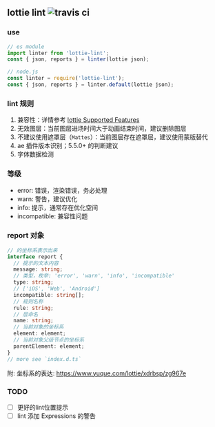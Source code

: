 ## lottie lint ![travis ci](https://travis-ci.com/Lottie-Lint/lottie-lint.svg?branch=master)

### use

```js
// es module
import linter from 'lottie-lint';
const { json, reports } = linter(lottie json);

// node.js
const linter = require('lottie-lint');
const { json, reports } = linter.default(lottie json);
```

### lint 规则

1. 兼容性：详情参考 [lottie Supported Features](https://www.yuque.com/lottie/document/supported-features)
2. 无效图层：当前图层进场时间大于动画结束时间，建议删除图层
3. 不建议使用遮罩层（`Mattes`）：当前图层存在遮罩层，建议使用蒙版替代
4. ae 插件版本识别；5.5.0+ 的判断建议
5. 字体数据检测

### 等级

- error: 错误，渲染错误，务必处理
- warn: 警告，建议优化
- info: 提示，通常存在优化空间
- incompatible: 兼容性问题

### report 对象

```ts
// 的坐标系表示出来
interface report {
  // 提示的文本内容
  message: string;
  // 类型，枚举: 'error', 'warn', 'info', 'incompatible'
  type: string;
  // ['iOS', 'Web', 'Android']
  incompatible: string[];
  // 规则名称
  rule: string;
  // 层命名
  name: string;
  // 当前对象的坐标系
  element: element;
  // 当前对象父级节点的坐标系
  parentElement: element;
}
// more see `index.d.ts`
```

附: 坐标系的表达: https://www.yuque.com/lottie/xdrbsp/zg967e

### TODO

- [ ] 更好的lint位置提示 
- [ ] lint 添加 Expressions 的警告
